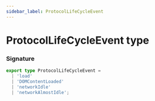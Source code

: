 ```yaml
---
sidebar_label: ProtocolLifeCycleEvent
---
```


# ProtocolLifeCycleEvent type

### Signature

```typescript
export type ProtocolLifeCycleEvent =
  | 'load'
  | 'DOMContentLoaded'
  | 'networkIdle'
  | 'networkAlmostIdle';
```
